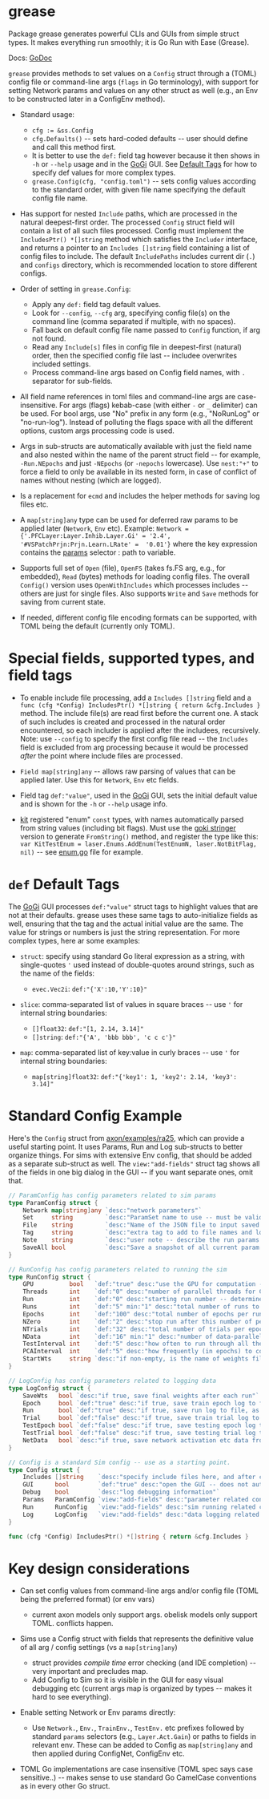 # grease

Package grease generates powerful CLIs and GUIs from simple struct types. It makes everything run smoothly; it is Go Run with Ease (Grease).

Docs: [GoDoc](https://pkg.go.dev/github.com/emer/emergent/grease)

`grease` provides methods to set values on a `Config` struct through a (TOML) config file or command-line args (`flags` in Go terminology), with support for setting Network params and values on any other struct as well (e.g., an Env to be constructed later in a ConfigEnv method).

* Standard usage:
    + `cfg := &ss.Config`
    + `cfg.Defaults()` -- sets hard-coded defaults -- user should define and call this method first.
    + It is better to use the `def:` field tag however because it then shows in `-h` or `--help` usage and in the [GoGi](https://github.com/goki/gi) GUI.  See [Default Tags](#def_default_tags) for how to specify def values for more complex types.
    + `grease.Config(cfg, "config.toml")` -- sets config values according to the standard order, with given file name specifying the default config file name.

* Has support for nested `Include` paths, which are processed in the natural deepest-first order. The processed `Config` struct field will contain a list of all such files processed.  Config must implement the `IncludesPtr() *[]string` method which satisfies the `Includer` interface, and returns a pointer to an `Includes []string` field containing a list of config files to include.  The default `IncludePaths` includes current dir (`.`) and `configs` directory, which is recommended location to store different configs.

* Order of setting in `grease.Config`:
    + Apply any `def:` field tag default values.
    + Look for `--config`, `--cfg` arg, specifying config file(s) on the command line (comma separated if multiple, with no spaces).
    + Fall back on default config file name passed to `Config` function, if arg not found.
    + Read any `Include[s]` files in config file in deepest-first (natural) order, then the specified config file last -- includee overwrites included settings.
    + Process command-line args based on Config field names, with `.` separator for sub-fields.
        
* All field name references in toml files and command-line args are case-insensitive.  For args (flags) kebab-case (with either `-` or `_` delimiter) can be used.  For bool args, use "No" prefix in any form (e.g., "NoRunLog" or "no-run-log"). Instead of polluting the flags space with all the different options, custom args processing code is used.

* Args in sub-structs are automatically available with just the field name and also nested within the name of the parent struct field -- for example, `-Run.NEpochs` and just `-NEpochs` (or `-nepochs` lowercase).  Use `nest:"+"` to force a field to only be available in its nested form, in case of conflict of names without nesting (which are logged).

* Is a replacement for `ecmd` and includes the helper methods for saving log files etc.

* A `map[string]any` type can be used for deferred raw params to be applied later (`Network`, `Env` etc).  Example: `Network = {'.PFCLayer:Layer.Inhib.Layer.Gi' = '2.4', '#VSPatchPrjn:Prjn.Learn.LRate' =  '0.01'}` where the key expression contains the [params](../params) selector : path to variable.

* Supports full set of `Open` (file), `OpenFS` (takes fs.FS arg, e.g., for embedded), `Read` (bytes) methods for loading config files.  The overall `Config()` version uses `OpenWithIncludes` which processes includes -- others are just for single files.  Also supports `Write` and `Save` methods for saving from current state.

* If needed, different config file encoding formats can be supported, with TOML being the default (currently only TOML).

# Special fields, supported types, and field tags

* To enable include file processing, add a `Includes []string` field and a `func (cfg *Config) IncludesPtr() *[]string { return &cfg.Includes }` method.  The include file(s) are read first before the current one.  A stack of such includes is created and processed in the natural order encountered, so each includer is applied after the includees, recursively.  Note: use `--config` to specify the first config file read -- the `Includes` field is excluded from arg processing because it would be processed _after_ the point where include files are processed.

* `Field map[string]any` -- allows raw parsing of values that can be applied later.  Use this for `Network`, `Env` etc fields.

* Field tag `def:"value"`, used in the [GoGi](https://github.com/goki/gi) GUI, sets the initial default value and is shown for the `-h` or `--help` usage info.

* [kit](https://goki.dev/ki/v2) registered "enum" `const` types, with names automatically parsed from string values (including bit flags).  Must use the [goki stringer](https://github.com/goki/stringer) version to generate `FromString()` method, and register the type like this: `var KitTestEnum = laser.Enums.AddEnum(TestEnumN, laser.NotBitFlag, nil)` -- see [enum.go](enum.go) file for example.

# `def` Default Tags

The [GoGi](https://github.com/goki/gi) GUI processes `def:"value"` struct tags to highlight values that are not at their defaults.  grease uses these same tags to auto-initialize fields as well, ensuring that the tag and the actual initial value are the same.  The value for strings or numbers is just the string representation.  For more complex types, here ar some examples:

* `struct`: specify using standard Go literal expression as a string, with single-quotes `'` used instead of double-quotes around strings, such as the name of the fields:
    + `evec.Vec2i`: `def:"{'X':10,'Y':10}"`

* `slice`: comma-separated list of values in square braces -- use `'` for internal string boundaries:
    + `[]float32`: `def:"[1, 2.14, 3.14]"`
    + `[]string`: `def:"{'A', 'bbb bbb', 'c c c'}"`

* `map`: comma-separated list of key:value in curly braces -- use `'` for internal string boundaries:
    + `map[string]float32`: `def:"{'key1': 1, 'key2': 2.14, 'key3': 3.14]"`

# Standard Config Example

Here's the `Config` struct from [axon/examples/ra25](https://github.com/emer/axon), which can provide a useful starting point.  It uses Params, Run and Log sub-structs to better organize things.  For sims with extensive Env config, that should be added as a separate sub-struct as well.  The `view:"add-fields"` struct tag shows all of the fields in one big dialog in the GUI -- if you want separate ones, omit that.

```Go
// ParamConfig has config parameters related to sim params
type ParamConfig struct {
	Network map[string]any `desc:"network parameters"`
	Set     string         `desc:"ParamSet name to use -- must be valid name as listed in compiled-in params or loaded params"`
	File    string         `desc:"Name of the JSON file to input saved parameters from."`
	Tag     string         `desc:"extra tag to add to file names and logs saved from this run"`
	Note    string         `desc:"user note -- describe the run params etc -- like a git commit message for the run"`
	SaveAll bool           `desc:"Save a snapshot of all current param and config settings in a directory named params_<datestamp> then quit -- useful for comparing to later changes and seeing multiple views of current params"`
}

// RunConfig has config parameters related to running the sim
type RunConfig struct {
	GPU          bool   `def:"true" desc:"use the GPU for computation -- generally faster even for small models if NData ~16"`
	Threads      int    `def:"0" desc:"number of parallel threads for CPU computation -- 0 = use default"`
	Run          int    `def:"0" desc:"starting run number -- determines the random seed -- runs counts from there -- can do all runs in parallel by launching separate jobs with each run, runs = 1"`
	Runs         int    `def:"5" min:"1" desc:"total number of runs to do when running Train"`
	Epochs       int    `def:"100" desc:"total number of epochs per run"`
	NZero        int    `def:"2" desc:"stop run after this number of perfect, zero-error epochs"`
	NTrials      int    `def:"32" desc:"total number of trials per epoch.  Should be an even multiple of NData."`
	NData        int    `def:"16" min:"1" desc:"number of data-parallel items to process in parallel per trial -- works (and is significantly faster) for both CPU and GPU.  Results in an effective mini-batch of learning."`
	TestInterval int    `def:"5" desc:"how often to run through all the test patterns, in terms of training epochs -- can use 0 or -1 for no testing"`
	PCAInterval  int    `def:"5" desc:"how frequently (in epochs) to compute PCA on hidden representations to measure variance?"`
	StartWts     string `desc:"if non-empty, is the name of weights file to load at start of first run -- for testing"`
}

// LogConfig has config parameters related to logging data
type LogConfig struct {
	SaveWts   bool `desc:"if true, save final weights after each run"`
	Epoch     bool `def:"true" desc:"if true, save train epoch log to file, as .epc.tsv typically"`
	Run       bool `def:"true" desc:"if true, save run log to file, as .run.tsv typically"`
	Trial     bool `def:"false" desc:"if true, save train trial log to file, as .trl.tsv typically. May be large."`
	TestEpoch bool `def:"false" desc:"if true, save testing epoch log to file, as .tst_epc.tsv typically.  In general it is better to copy testing items over to the training epoch log and record there."`
	TestTrial bool `def:"false" desc:"if true, save testing trial log to file, as .tst_trl.tsv typically. May be large."`
	NetData   bool `desc:"if true, save network activation etc data from testing trials, for later viewing in netview"`
}

// Config is a standard Sim config -- use as a starting point.
type Config struct {
	Includes []string    `desc:"specify include files here, and after configuration, it contains list of include files added"`
	GUI      bool        `def:"true" desc:"open the GUI -- does not automatically run -- if false, then runs automatically and quits"`
	Debug    bool        `desc:"log debugging information"`
	Params   ParamConfig `view:"add-fields" desc:"parameter related configuration options"`
	Run      RunConfig   `view:"add-fields" desc:"sim running related configuration options"`
	Log      LogConfig   `view:"add-fields" desc:"data logging related configuration options"`
}

func (cfg *Config) IncludesPtr() *[]string { return &cfg.Includes }

```    

# Key design considerations

* Can set config values from command-line args and/or config file (TOML being the preferred format) (or env vars)
    + current axon models only support args. obelisk models only support TOML.  conflicts happen.

* Sims use a Config struct with fields that represents the definitive value of all arg / config settings (vs a `map[string]any`)
    + struct provides _compile time_ error checking (and IDE completion) -- very important and precludes map.
    + Add Config to Sim so it is visible in the GUI for easy visual debugging etc (current args map is organized by types -- makes it hard to see everything).

* Enable setting Network or Env params directly:
    + Use `Network.`, `Env.`, `TrainEnv.`, `TestEnv.` etc prefixes followed by standard `params` selectors (e.g., `Layer.Act.Gain`) or paths to fields in relevant env.  These can be added to Config as `map[string]any` and then applied during ConfigNet, ConfigEnv etc.

* TOML Go implementations are case insensitive (TOML spec says case sensitive..) -- makes sense to use standard Go CamelCase conventions as in every other Go struct.


